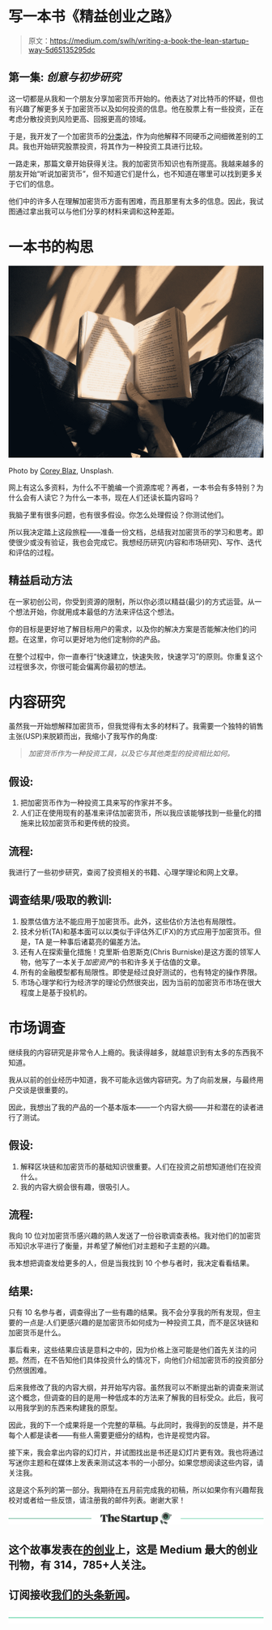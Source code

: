 # 写一本书《精益创业之路》

> 原文：<https://medium.com/swlh/writing-a-book-the-lean-startup-way-5d65135295dc>

## 第一集: ***创意与初步研究***

这一切都是从我和一个朋友分享加密货币开始的。他表达了对比特币的怀疑，但也有兴趣了解更多关于加密货币以及如何投资的信息。他在股票上有一些投资，正在考虑分散投资到风险更高、回报更高的领域。

于是，我开发了一个加密货币的[分类法](/swlh/a-better-taxonomy-for-cryptocurrencies-cbffd2e1b58c)，作为向他解释不同硬币之间细微差别的工具。我也开始研究股票投资，将其作为一种投资工具进行比较。

一路走来，那篇文章开始获得关注。我的加密货币知识也有所提高。我越来越多的朋友开始“听说加密货币”，但不知道它们是什么，也不知道在哪里可以找到更多关于它们的信息。

他们中的许多人在理解加密货币方面有困难，而且那里有太多的信息。因此，我试图通过拿出我可以与他们分享的材料来调和这种差距。

# **一本书的构思**

![](img/c4dfeeae19933e7ab2be781d05b14af5.png)

Photo by [Corey Blaz](https://unsplash.com/photos/zMRLZh40kms?utm_source=unsplash&utm_medium=referral&utm_content=creditCopyText), Unsplash.

网上有这么多资料，为什么不干脆编一个资源库呢？再者，一本书会有多特别？为什么会有人读它？为什么一本书，现在人们还读长篇内容吗？

我脑子里有很多问题，也有很多假设。你怎么处理假设？你测试他们。

所以我决定踏上这段旅程——准备一份文档，总结我对加密货币的学习和思考。即使很少或没有验证，我也会完成它。我想经历研究(内容和市场研究)、写作、迭代和评估的过程。

## **精益启动方法**

在一家初创公司，你受到资源的限制，所以你必须以精益(最少)的方式运营。从一个想法开始，你就用成本最低的方法来评估这个想法。

你的目标是更好地了解目标用户的需求，以及你的解决方案是否能解决他们的问题。在这里，你可以更好地为他们定制你的产品。

在整个过程中，你一直奉行“快速建立，快速失败，快速学习”的原则。你重复这个过程很多次，你很可能会偏离你最初的想法。

# **内容研究**

虽然我一开始想解释加密货币，但我觉得有太多的材料了。我需要一个独特的销售主张(USP)来脱颖而出，我缩小了我写作的角度:

> *加密货币作为一种投资工具，以及它与其他类型的投资相比如何。*

## 假设:

1.  把加密货币作为一种投资工具来写的作家并不多。
2.  人们正在使用现有的基准来评估加密货币，所以我应该能够找到一些量化的措施来比较加密货币和更传统的投资。

## 流程:

我进行了一些初步研究，查阅了投资相关的书籍、心理学理论和网上文章。

## 调查结果/吸取的教训:

1.  股票估值方法不能应用于加密货币。此外，这些估价方法也有局限性。
2.  技术分析(TA)和基本面可以以类似于评估外汇(FX)的方式应用于加密货币。但是，TA 是一种事后诸葛亮的偏差方法。
3.  还有人在探索量化措施！克里斯·伯恩斯克(Chris Burniske)是这方面的领军人物，他写了一本关于*加密资产*的书和许多关于估值的文章。
4.  所有的金融模型都有局限性。即使是经过良好测试的，也有特定的操作界限。
5.  市场心理学和行为经济学的理论仍然很突出，因为当前的加密货币市场在很大程度上是基于投机的。

# **市场调查**

继续我的内容研究是非常令人上瘾的。我读得越多，就越意识到有太多的东西我不知道。

我从以前的创业经历中知道，我不可能永远做内容研究。为了向前发展，与最终用户交谈是很重要的。

因此，我想出了我的产品的一个基本版本——一个内容大纲——并和潜在的读者进行了测试。

## 假设:

1.  解释区块链和加密货币的基础知识很重要。人们在投资之前想知道他们在投资什么。
2.  我的内容大纲会很有趣，很吸引人。

## 流程:

我向 10 位对加密货币感兴趣的熟人发送了一份谷歌调查表格。我对他们的加密货币知识水平进行了衡量，并希望了解他们对主题和子主题的兴趣。

我本想把调查发给更多的人，但是当我找到 10 个参与者时，我决定看看结果。

## 结果:

只有 10 名参与者，调查得出了一些有趣的结果。我不会分享我的所有发现，但主要的一点是:人们更感兴趣的是加密货币如何成为一种投资工具，而不是区块链和加密货币是什么。

事后看来，这些结果应该是意料之中的，因为价格上涨可能是他们首先关注的问题。然而，在不告知他们具体投资什么的情况下，向他们介绍加密货币的投资部分仍然很困难。

后来我修改了我的内容大纲，并开始写内容。虽然我可以不断提出新的调查来测试这个概念，但调查的目的是用一种低成本的方法来了解我的目标受众。此后，我可以用我学到的东西来构建我的原型。

因此，我的下一个成果将是一个完整的草稿。与此同时，我得到的反馈是，并不是每个人都是读者——有些人需要更细分的结构，也许是视觉内容。

接下来，我会拿出内容的幻灯片，并试图找出是书还是幻灯片更有效。我也将通过写迷你主题和在媒体上发表来测试这本书的一小部分。如果您想阅读这些内容，请关注我。

这是这个系列的第一部分。我期待在五月前完成我的初稿，所以如果你有兴趣帮我校对或者给一些反馈，请注册我的邮件列表。谢谢大家！

[![](img/308a8d84fb9b2fab43d66c117fcc4bb4.png)](https://medium.com/swlh)

## 这个故事发表在[的创业](https://medium.com/swlh)上，这是 Medium 最大的创业刊物，有 314，785+人关注。

## 订阅接收[我们的头条新闻](http://growthsupply.com/the-startup-newsletter/)。

[![](img/b0164736ea17a63403e660de5dedf91a.png)](https://medium.com/swlh)